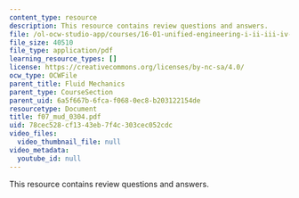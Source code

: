 ```yaml
---
content_type: resource
description: This resource contains review questions and answers.
file: /ol-ocw-studio-app/courses/16-01-unified-engineering-i-ii-iii-iv-fall-2005-spring-2006/78cec528cf1343eb7f4c303cec052cdc_f07_mud_0304.pdf
file_size: 40510
file_type: application/pdf
learning_resource_types: []
license: https://creativecommons.org/licenses/by-nc-sa/4.0/
ocw_type: OCWFile
parent_title: Fluid Mechanics
parent_type: CourseSection
parent_uid: 6a5f667b-6fca-f068-0ec8-b203122154de
resourcetype: Document
title: f07_mud_0304.pdf
uid: 78cec528-cf13-43eb-7f4c-303cec052cdc
video_files:
  video_thumbnail_file: null
video_metadata:
  youtube_id: null
---
```

This resource contains review questions and answers.